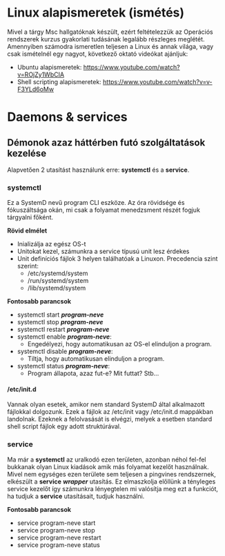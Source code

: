 # Linux alapismeretek (ismétés)
Mivel a tárgy Msc hallgatóknak készült, ezért feltételezzük az Operációs rendszerek kurzus gyakorlati tudásának legalább részleges meglétét. 
Amennyiben számodra ismeretlen teljesen a Linux és annak világa, vagy csak ismételnél egy nagyot, következő oktató videókat ajánljuk:

- Ubuntu alapismeretek: https://www.youtube.com/watch?v=ROjZy1WbCIA
- Shell scripting alapismeretek: https://www.youtube.com/watch?v=v-F3YLd6oMw

# Daemons & services
## Démonok azaz háttérben futó szolgáltatások kezelése
Alapvetően 2 utasítást használunk erre: **systemctl** és a **service**.
### systemctl
Ez a SystemD nevű program CLI eszköze. Az óra rövidsége és fókuszáltsága okán, mi csak a folyamat menedzsment részét fogjuk tárgyalni főként.

**Rövid elmélet**

- Inializálja az egész OS-t
- Unitokat kezel, számunkra a service típusú unit lesz érdekes
- Unit definíciós fájlok 3 helyen találhatóak a Linuxon. Precedencia szint szerint:
   - /etc/systemd/system
   - /run/systemd/system
   - /lib/systemd/system

**Fontosabb parancsok**

 - systemctl start ___program-neve___
 - systemctl stop ___program-neve___
 - systemctl restart ___program-neve___
 - systemctl enable ___program-neve___:
    - Engedélyezi, hogy automatikusan az OS-el elinduljon a program.
 - systemctl disable ___program-neve___:
    - Tiltja, hogy automatikusan elinduljon a program.
 - systemctl status ___program-neve___:
    - Program állapota, azaz fut-e? Mit futtat? Stb...
#### /etc/init.d
Vannak olyan esetek, amikor nem standard SystemD által alkalmazott fájlokkal dolgozunk. Ezek a fájlok az /etc/init vagy /etc/init.d mappákban landolnak. Ezeknek a felolvasását is elvégzi, melyek a esetben standard shell script fájlok egy adott struktúrával.
### service
Ma már a **systemctl** az uralkodó ezen területen, azonban néhol fel-fel bukkanak olyan Linux kiadások amik más folyamat kezelőt használnak. Mivel nem egységes ezen területe sem teljesen a pingvines rendszernek, elkészült a **service** ___wrapper___ utasítás. Ez elmaszkolja előllünk a tényleges service kezelőt így számunkra lényegtelen mi valósítja meg ezt a funkciót, ha tudjuk a **service** utasításait, tudjuk használni.

**Fontosabb parancsok**

 - service program-neve start
 - service program-neve stop
 - service program-neve restart
 - service program-neve status
